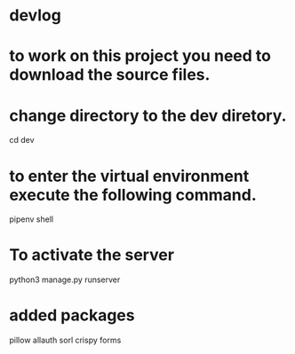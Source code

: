 # devlog
# to work on this project you need to download the source files.
# change directory to the dev diretory.
cd dev
# to enter the virtual environment  execute the following command.
pipenv shell
# To activate the server
python3 manage.py runserver
# added packages
pillow
allauth
sorl
crispy forms
